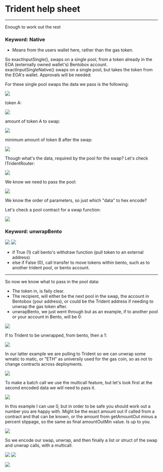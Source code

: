 # Trident help sheet
---
Enough to work out the rest

### Keyword: Native
 - Means from the users wallet here, rather than the gas token.

So exactInputSingle(), swaps on a single pool, from a token already in the EOA (externally owned wallet's) Bentobox account.
exactInputSingleNative() swaps on a single pool, but takes the token from the EOA's wallet. Approvals will be needed.

For these single pool swaps the data we pass is the following:

![](https://i.imgur.com/i2ppYFI.png)


token A:

![](https://i.imgur.com/vzOZU4s.png)

amount  of token A to swap:

![](https://i.imgur.com/mPncrkl.png)

minimum amount of token B after the swap:

![](https://i.imgur.com/GTAl556.png)


Though what's the data, required by the pool for the swap?
Let's check ITridentRouter:

![](https://i.imgur.com/Kd3NUMH.png)

We know we need to pass the pool:

![](https://i.imgur.com/mKpaA1a.png)

We know the order of parameters, so just which "data" to hex encode?

Let's check a pool contract for a swap function:

![](https://i.imgur.com/TUAaHPf.png)

### Keyword: unwrapBento

![](https://i.imgur.com/JlMP5jj.png)
![](https://i.imgur.com/bJbXjtl.png)

- if True (1) call bento's withdraw function (pull token to an external address)
- else if False (0), call transfer to move tokens within bento, such as to another trident pool, or bento account.

---

So now we know what to pass in the pool data:

- The token in, is faily clear.
- The recipient, will either be the next pool in the swap, the account in Bentobox (your address), or could be the Trident address if needing to unwrap the gas token after. 
- unwrapBento, we just went through but as an example, if to another pool or your account in Bento, will be 0:

![](https://i.imgur.com/2KdluZb.png)

If to Trident to be unwrapped, from bento, then a 1:

![](https://i.imgur.com/K80Nvl1.png)

In our latter example we are pulling to Trident so we can unwrap some wmatic to matic, or "ETH" as universily used for the gas coin, so as not to change contracts across deployments.

![](https://i.imgur.com/5UQcBbb.png)

To make a batch call we use the multicall feature, but let's look first at the second encoded data we will need to pass it.

![](https://i.imgur.com/zzsffEk.png)

In this example I can use 0, but in order to be safe you should work out a number you are happy with. 
Might be the exact amount out if called from a contract and that can be known, or the amount from getAmountOut minus a percent slippage, so the same as final amountOutMin value. Is up to you.

![](https://i.imgur.com/vSSSInY.png)

So we encode our swap, unwrap, and then finally a list or struct of the swap and unwrap calls, with a multicall.

![](https://i.imgur.com/WvhF57E.png)
![](https://i.imgur.com/x53Eog6.png)

![](https://i.imgur.com/Un5PfSL.png)
